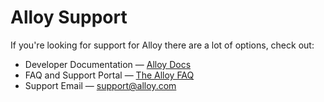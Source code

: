 # Alloy Support

If you're looking for support for Alloy there are a lot of options, check out:

* Developer Documentation &mdash; [Alloy Docs](https://developer.alloy.com/public/docs)
* FAQ and Support Portal &mdash; [The Alloy FAQ](https://help.alloy.com/)
* Support Email &mdash; [support@alloy.com](support@alloy.com)
